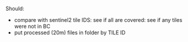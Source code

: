 Should:
* compare with sentinel2 tile IDS: see if all are covered: see if any tiles were not in BC
* put processed (20m) files in folder by TILE ID 
